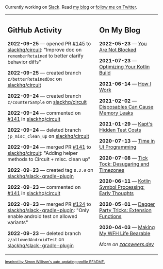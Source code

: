 Currently working on [Slack](https://slack.com/). Read [my blog](https://zacsweers.dev/) or [follow me on Twitter](https://twitter.com/ZacSweers).

<table><tr><td valign="top" width="60%">

## GitHub Activity
<!-- githubActivity starts -->
**2022-09-25** — opened PR [#145](https://github.com/slackhq/circuit/pull/145) to [slackhq/circuit](https://github.com/slackhq/circuit): "Improve doc on `rememberRetained` to better clarify behavior diffs"

**2022-09-25** — created branch `z/betterRetainedDoc` on [slackhq/circuit](https://github.com/slackhq/circuit)

**2022-09-24** — created branch `z/counterSample` on [slackhq/circuit](https://github.com/slackhq/circuit)

**2022-09-24** — commented on [#141](https://github.com/slackhq/circuit/pull/141#issuecomment-1257108284) in [slackhq/circuit](https://github.com/slackhq/circuit)

**2022-09-24** — deleted branch `jp_misc_clean_up` on [slackhq/circuit](https://github.com/slackhq/circuit)

**2022-09-24** — merged PR [#141](https://github.com/slackhq/circuit/pull/141) to [slackhq/circuit](https://github.com/slackhq/circuit): "Adding helper methods to Circuit + misc. clean up"

**2022-09-23** — created tag `0.2.0` on [slackhq/slack-gradle-plugin](https://github.com/slackhq/slack-gradle-plugin)

**2022-09-23** — commented on [#141](https://github.com/slackhq/circuit/pull/141#issuecomment-1256521959) in [slackhq/circuit](https://github.com/slackhq/circuit)

**2022-09-23** — merged PR [#124](https://github.com/slackhq/slack-gradle-plugin/pull/124) to [slackhq/slack-gradle-plugin](https://github.com/slackhq/slack-gradle-plugin): "Only enable android test on allowed variants"

**2022-09-23** — deleted branch `z/allowedAndroidTest` on [slackhq/slack-gradle-plugin](https://github.com/slackhq/slack-gradle-plugin)
<!-- githubActivity ends -->
</td><td valign="top" width="40%">

## On My Blog
<!-- blog starts -->
**2022-05-23** — [You Are Not Blocked](https://www.zacsweers.dev/you-are-not-blocked/)

**2021-07-23** — [Optimizing Your Kotlin Build](https://www.zacsweers.dev/optimizing-your-kotlin-build/)

**2021-06-14** — [How I Work](https://www.zacsweers.dev/how-i-work/)

**2021-02-02** — [Disposables Can Cause Memory Leaks](https://www.zacsweers.dev/disposables-can-cause-memory-leaks/)

**2021-01-29** — [Kapt's Hidden Test Costs](https://www.zacsweers.dev/kapts-hidden-test-costs/)

**2020-07-13** — [Time in UI Programming](https://www.zacsweers.dev/time-in-ui/)

**2020-07-08** — [Tick Tock: Desugaring and Timezones](https://www.zacsweers.dev/ticktock-desugaring-timezones/)

**2020-06-11** — [Kotlin Symbol Processing: Early Thoughts](https://www.zacsweers.dev/kotlin-symbol-processor-early-thoughts/)

**2020-05-01** — [Dagger Party Tricks: Extension Functions](https://www.zacsweers.dev/dagger-party-tricks-extension-functions/)

**2020-04-03** — [Making My WFH Life Bearable](https://www.zacsweers.dev/making-wfh-life-bearable/)
<!-- blog ends -->
_More on [zacsweers.dev](https://zacsweers.dev/)_
</td></tr></table>

<sub><a href="https://simonwillison.net/2020/Jul/10/self-updating-profile-readme/">Inspired by Simon Willison's auto-updating profile README.</a></sub>
